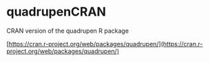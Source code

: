 # quadrupenCRAN

CRAN version of the quadrupen R package

[https://cran.r-project.org/web/packages/quadrupen/](https://cran.r-project.org/web/packages/quadrupen/)
